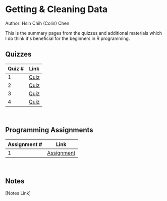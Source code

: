 # Getting & Cleaning Data

Author: Hsin Chih (Colin) Chen </br>

This is the summary pages from the quizzes and additional materials which I do think it's beneficial for the beginners in R programming.</br>

## Quizzes
Quiz # | Link 
--- | --- 
1 | [Quiz](https://github.com/hsc251/RLearn/blob/master/03_Getting_&_Cleaning_Data/quiz/JHU03_quiz1.md)
2 | [Quiz]()
3 | [Quiz]()
4 | [Quiz]()
</br>

## Programming Assignments
Assignment # | Link 
--- | --- 
1 | [Assignment](https://github.com/hsc251/RLearn/tree/master/03_Getting_%26_Cleaning_Data/project)
</br>

## Notes
[Notes Link]
